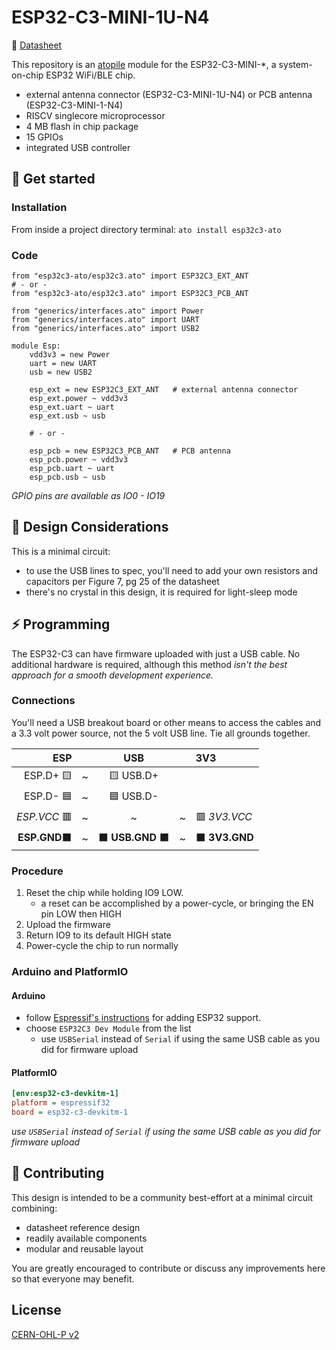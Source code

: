 # ESP32-C3-MINI-1U-N4

📒 [Datasheet](https://www.espressif.com/sites/default/files/documentation/esp32-c3-mini-1_datasheet_en.pdf)

This repository is an [atopile](https://atopile.io/) module for the ESP32-C3-MINI-*, a system-on-chip ESP32 WiFi/BLE chip. 
- external antenna connector (ESP32-C3-MINI-1U-N4) or PCB antenna (ESP32-C3-MINI-1-N4)
- RISC­V single­core microprocessor
- 4 MB flash in chip package
- 15 GPIOs
- integrated USB controller

## 🏁 Get started
### Installation
From inside a project directory terminal: `ato install esp32c3-ato`

### Code
```ato
from "esp32c3-ato/esp32c3.ato" import ESP32C3_EXT_ANT
# - or -
from "esp32c3-ato/esp32c3.ato" import ESP32C3_PCB_ANT

from "generics/interfaces.ato" import Power
from "generics/interfaces.ato" import UART
from "generics/interfaces.ato" import USB2

module Esp:
    vdd3v3 = new Power
    uart = new UART
    usb = new USB2

    esp_ext = new ESP32C3_EXT_ANT   # external antenna connector
    esp_ext.power ~ vdd3v3
    esp_ext.uart ~ uart
    esp_ext.usb ~ usb

    # - or -
    
    esp_pcb = new ESP32C3_PCB_ANT   # PCB antenna
    esp_pcb.power ~ vdd3v3
    esp_pcb.uart ~ uart
    esp_pcb.usb ~ usb
```
*GPIO pins are available as IO0 - IO19*

## 🤔 Design Considerations
This is a minimal circuit:
- to use the USB lines to spec, you'll need to add your own resistors and capacitors per Figure 7, pg 25 of the datasheet
- there's no crystal in this design, it is required for light-sleep mode

## ⚡ Programming
The ESP32-C3 can have firmware uploaded with just a USB cable. No additional hardware is required, although this method *isn't the best approach for a smooth development experience.*
### Connections
You'll need a USB breakout board or other means to access the cables and a 3.3 volt power source, not the 5 volt USB line. Tie all grounds together. 

|ESP| | USB| |3V3
|-------:|:-:|:---:|:-:|:---|
| ESP.D+ 🟨|~| 🟨 USB.D+||
| ESP.D- 🟦|~| 🟦 USB.D-||
| *ESP.VCC* 🟥|~|~|~|🟥 *3V3.VCC*|
|**ESP.GND**⬛ |~| ⬛ **USB.GND** ⬛|~|⬛ **3V3.GND**|

### Procedure
1. Reset the chip while holding IO9 LOW.
    - a reset can be accomplished by a power-cycle, or bringing the EN pin LOW then HIGH
2. Upload the firmware
3. Return IO9 to its default HIGH state
4. Power-cycle the chip to run normally

### Arduino and PlatformIO
#### Arduino
- follow [Espressif's instructions](https://docs.espressif.com/projects/arduino-esp32/en/latest/installing.html) for adding ESP32 support. 
- choose `ESP32C3 Dev Module` from the list
    - use `USBSerial` instead of `Serial` if using the same USB cable as you did for firmware upload

#### PlatformIO
```ini
[env:esp32-c3-devkitm-1]
platform = espressif32
board = esp32-c3-devkitm-1
```
*use `USBSerial` instead of `Serial` if using the same USB cable as you did for firmware upload*

## 🙏 Contributing
This design is intended to be a community best-effort at a minimal circuit combining:
- datasheet reference design
- readily available components
- modular and reusable layout

You are greatly encouraged to contribute or discuss any improvements here so that everyone may benefit. 

## License
[CERN-OHL-P v2](https:/cern.ch/cern-ohl)